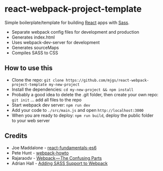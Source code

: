 # react-webpack-project-template

Simple boilerplate/template for building [React](https://facebook.github.io/react/) apps with [Sass](http://sass-lang.com/).
  
  * Separate webpack config files for development and production
  * Generates index.html
  * Uses webpack-dev-server for development
  * Generates sourceMaps
  * Compiles SASS to CSS

## How to use this

  * Clone the repo: `git clone https://github.com/mjgs/react-webpack-project-template my-new-project`
  * Install the dependencies: `cd my-new-project && npm install`
  * Probably a good idea to delete the .git folder, then create your own repo: `git init` ... add all files to the repo
  * Start webpack dev server: `npm run dev`
  * Add your code to `./src/main.js` and open `http://localhost:3000`
  * When you are ready to deploy: `npm run build`, deploy the public folder to your web server  

## Credits

  * Joe Maddalone - [react-fundamentals-es6](https://github.com/joemaddalone/egghead-react-fundamentals-es6)
  * Pete Hunt - [webpack-howto](https://github.com/petehunt/webpack-howto)
  * Rajaraodv - [Webpack — The Confusing Parts](https://medium.com/@rajaraodv/webpack-the-confusing-parts-58712f8fcad9#.wh5l2m7fp)
  * Adrian Hall - [Adding SASS Support to Webpack](https://shellmonger.com/2016/01/19/adding-sass-support-to-webpack/)
